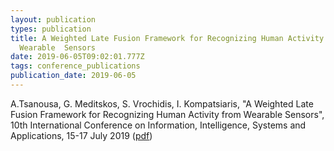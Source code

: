 ```yaml
---
layout: publication
types: publication
title: A Weighted Late Fusion Framework for Recognizing Human Activity from
  Wearable  Sensors
date: 2019-06-05T09:02:01.777Z
tags: conference_publications
publication_date: 2019-06-05
---
```

A.Tsanousa, G. Meditskos, S. Vrochidis, I. Kompatsiaris, "A Weighted Late Fusion Framework for Recognizing Human Activity from Wearable  Sensors", 10th International Conference on Information, Intelligence, Systems and Applications, 15-17 July 2019 ([pdf](https://zenodo.org/record/3507004))
